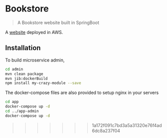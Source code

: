 # Bookstore
> A Bookstore website built in SpringBoot

A [website](http://ec2-54-157-39-180.compute-1.amazonaws.com) deployed in AWS.

## Installation

To build microservice admin,

```sh
cd admin
mvn clean package
mvn jib:dockerBuild
npm install my-crazy-module --save
```

The docker-compose files are also provided to setup nginx in your servers

```sh
cd app
docker-compose up -d
cd ../app-admin
docker-compose up -d
```
>>>>>>> 1a172f091c7bd3a5a31320e76f4ad6dc8a237f04
